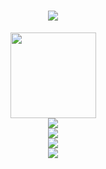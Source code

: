 <h1 align="center"> <a href="https://sunguoqi.com/"> <img src="https://readme-typing-svg.herokuapp.com/?lines=console.log(%22Hello%2C%20World!%22);阿峰同学，今天也摸鱼!&center=true&size=27"> </a> </h1>

<div align="center"> <img height="137px" src="https://github-readme-stats.vercel.app/api?username=bigTig&hide_title=true&hide_border=true&show_icons=trueline_height=21&text_color=000&icon_color=000&bg_color=0,ea6161,ffc64d,fffc4d,52fa5a&theme=graywhite" /> </div>

<div align="center"> <img src="https://visitor-badge.glitch.me/badge?page_id=bigTig" /> </div>

<div align="center"> <img src="https://activity-graph.herokuapp.com/graph?username=bigTig&theme=xcode" /> </div>

<div align="center"> <img src="https://github-readme-streak-stats.herokuapp.com/?user=sun0225SUN" /> </div>

<div align="center"> <img src="https://stats.justsong.cn/api/csdn?id=weixin_50915462"> </div>
<!--
**bigTig/bigTig** is a ✨ _special_ ✨ repository because its `README.md` (this file) appears on your GitHub profile.

Here are some ideas to get you started:

- 🔭 I’m currently working on ...
- 🌱 I’m currently learning ...
- 👯 I’m looking to collaborate on ...
- 🤔 I’m looking for help with ...
- 💬 Ask me about ...
- 📫 How to reach me: ...
- 😄 Pronouns: ...
- ⚡ Fun fact: ...
-->
